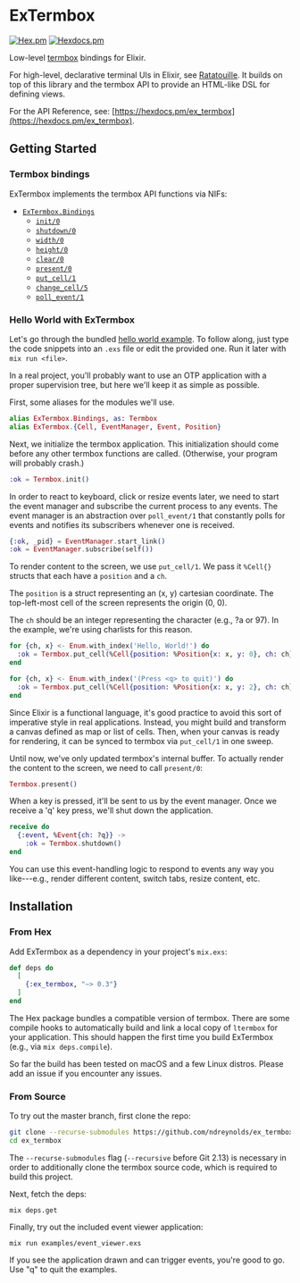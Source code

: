 # ExTermbox

[![Hex.pm](https://img.shields.io/hexpm/v/ex_termbox.svg)](https://hex.pm/packages/ex_termbox)
[![Hexdocs.pm](https://img.shields.io/badge/api-hexdocs-brightgreen.svg)](https://hexdocs.pm/ex_termbox)

Low-level [termbox](https://github.com/nsf/termbox) bindings for Elixir.

For high-level, declarative terminal UIs in Elixir, see
[Ratatouille](https://github.com/ndreynolds/ratatouille). It builds on top of
this library and the termbox API to provide an HTML-like DSL for defining views.

For the API Reference, see: [https://hexdocs.pm/ex_termbox](https://hexdocs.pm/ex_termbox).

## Getting Started

### Termbox bindings

ExTermbox implements the termbox API functions via NIFs:

* [`ExTermbox.Bindings`](https://hexdocs.pm/ex_termbox/ExTermbox.Bindings.html)
  * [`init/0`](https://hexdocs.pm/ex_termbox/ExTermbox.Bindings.html#init/0)
  * [`shutdown/0`](https://hexdocs.pm/ex_termbox/ExTermbox.Bindings.html#shutdown/0)
  * [`width/0`](https://hexdocs.pm/ex_termbox/ExTermbox.Bindings.html#width/0)
  * [`height/0`](https://hexdocs.pm/ex_termbox/ExTermbox.Bindings.html#height/0)
  * [`clear/0`](https://hexdocs.pm/ex_termbox/ExTermbox.Bindings.html#clear/0)
  * [`present/0`](https://hexdocs.pm/ex_termbox/ExTermbox.Bindings.html#present/0)
  * [`put_cell/1`](https://hexdocs.pm/ex_termbox/ExTermbox.Bindings.html#put_cell/1)
  * [`change_cell/5`](https://hexdocs.pm/ex_termbox/ExTermbox.Bindings.html#change_cell/5)
  * [`poll_event/1`](https://hexdocs.pm/ex_termbox/ExTermbox.Bindings.html#poll_event/1)

### Hello World with ExTermbox

Let's go through the bundled [hello world example](./examples/hello_world.exs).
To follow along, just type the code snippets into an `.exs` file or edit the
provided one. Run it later with `mix run <file>`.

In a real project, you'll probably want to use an OTP application with a proper
supervision tree, but here we'll keep it as simple as possible.

First, some aliases for the modules we'll use.

```elixir
alias ExTermbox.Bindings, as: Termbox
alias ExTermbox.{Cell, EventManager, Event, Position}
```

Next, we initialize the termbox application. This initialization should come
before any other termbox functions are called. (Otherwise, your program will
probably crash.)

```elixir
:ok = Termbox.init()
```

In order to react to keyboard, click or resize events later, we need to start
the event manager and subscribe the current process to any events. The event
manager is an abstraction over `poll_event/1` that constantly polls for events
and notifies its subscribers whenever one is received.

```elixir
{:ok, _pid} = EventManager.start_link()
:ok = EventManager.subscribe(self())
```

To render content to the screen, we use `put_cell/1`. We pass it
`%Cell{}` structs that each have a `position` and a `ch`.

The `position` is a struct representing an (x, y) cartesian coordinate. The
top-left-most cell of the screen represents the origin (0, 0).

The `ch` should be an integer representing the character (e.g., ?a or 97).
In the example, we're using charlists for this reason.

```elixir
for {ch, x} <- Enum.with_index('Hello, World!') do
  :ok = Termbox.put_cell(%Cell{position: %Position{x: x, y: 0}, ch: ch})
end

for {ch, x} <- Enum.with_index('(Press <q> to quit)') do
  :ok = Termbox.put_cell(%Cell{position: %Position{x: x, y: 2}, ch: ch})
end
```

Since Elixir is a functional language, it's good practice to avoid this sort of
imperative style in real applications. Instead, you might build and transform a
canvas defined as map or list of cells. Then, when your canvas is ready for
rendering, it can be synced to termbox via `put_cell/1` in one sweep.

Until now, we've only updated termbox's internal buffer. To actually render the
content to the screen, we need to call `present/0`:

```elixir
Termbox.present()
```

When a key is pressed, it'll be sent to us by the event manager. Once we receive
a 'q' key press, we'll shut down the application.

```elixir
receive do
  {:event, %Event{ch: ?q}} ->
    :ok = Termbox.shutdown()
end
```

You can use this event-handling logic to respond to events any way you
like---e.g., render different content, switch tabs, resize content, etc.

## Installation

### From Hex

Add ExTermbox as a dependency in your project's `mix.exs`:

```elixir
def deps do
  [
    {:ex_termbox, "~> 0.3"}
  ]
end
```

The Hex package bundles a compatible version of termbox. There are some compile
hooks to automatically build and link a local copy of `ltermbox` for your
application. This should happen the first time you build ExTermbox (e.g., via
`mix deps.compile`).

So far the build has been tested on macOS and a few Linux distros. Please add
an issue if you encounter any issues.

### From Source

To try out the master branch, first clone the repo:

```bash
git clone --recurse-submodules https://github.com/ndreynolds/ex_termbox.git
cd ex_termbox
```

The `--recurse-submodules` flag (`--recursive` before Git 2.13) is necessary in
order to additionally clone the termbox source code, which is required to
build this project.

Next, fetch the deps:

```
mix deps.get
```

Finally, try out the included event viewer application:

```
mix run examples/event_viewer.exs
```

If you see the application drawn and can trigger events, you're good to go. Use
"q" to quit the examples.
